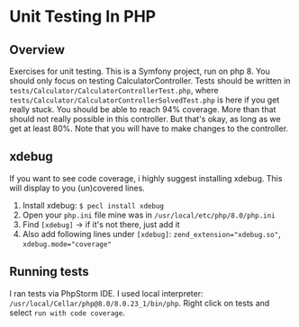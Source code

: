 # Unit Testing In PHP

## Overview
Exercises for unit testing. This is a Symfony project, run on php 8. You should only focus on testing CalculatorController. 
Tests should be written in `tests/Calculator/CalculatorControllerTest.php`, where `tests/Calculator/CalculatorControllerSolvedTest.php`
is here if you get really stuck. You should be able to reach  94% coverage. More than that should not really possible in this controller.
But that's okay, as long as we get at least 80%. Note that you will have to make changes to the controller. 

## xdebug
If you want to see code coverage, i highly suggest installing xdebug. This will display to you (un)covered lines.
1. Install xdebug: `$ pecl install xdebug`
2. Open your `php.ini` file mine was in `/usr/local/etc/php/8.0/php.ini`
3. Find `[xdebug]` -> if it's not there, just add it
4. Also add following lines under `[xdebug]`: `zend_extension="xdebug.so"`, `xdebug.mode="coverage"`

## Running tests
I ran tests via PhpStorm IDE. I used local interpreter: `/usr/local/Cellar/php@8.0/8.0.23_1/bin/php`. Right click on tests and select 
`run with code coverage`.
